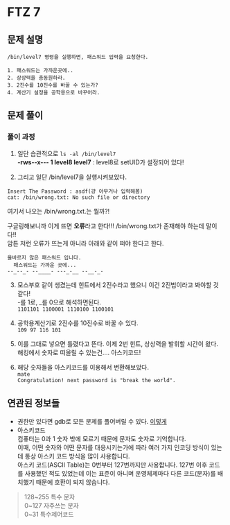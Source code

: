 # FTZ 7  
## 문제 설명  
```
/bin/level7 명령을 실행하면, 패스워드 입력을 요청한다.

1. 패스워드는 가까운곳에..
2. 상상력을 총동원하라.
3. 2진수를 10진수를 바꿀 수 있는가?
4. 계산기 설정을 공학용으로 바꾸어라.
```  

## 문제 풀이  
### 풀이 과정  

1. 일단 습관적으로 ```ls -al /bin/level7```  
**-rws--x---  1 level8  level7** : level8로 setUID가 설정되어 있다!  

2. 그리고 일단 /bin/level7을 실행시켜보았다.  
```
Insert The Password : asdf(걍 아무거나 입력해봄)
cat: /bin/wrong.txt: No such file or directory
```  
여기서 나오는 /bin/wrong.txt.는 뭘까?!  

구글링해보니까 이게 뜨면 **오류**라고 한다!!! /bin/wrong.txt가 존재해야 하는데 말이다!!  
암튼 저런 오류가 뜨는게 아니라 아래와 같이 떠야 한다고 한다.  
```
올바르지 않은 패스워드 입니다.
  패스워드는 가까운 곳에...
--_--_- --____- ---_-__ --__-_-
```  

3. 모스부호 같이 생겼는데 힌트에서 2진수라고 했으니 이건 2진법이라고 봐야할 것 같다!  
-를 1로, _를 0으로 해석하면된다.  
```1101101 1100001 1110100 1100101```  
4. 공학용계산기로 2진수를 10진수로 바꿀 수 있다.  
```109 97 116 101```  
5. 이를 그대로 넣으면 틀렸다고 뜬다. 이제 2번 힌트, 상상력을 발휘할 시간이 왔다.  
해킹에서 숫자로 떠올릴 수 있는건.... 아스키코드!  

6. 해당 숫자들을 아스키코드를 이용해서 변환해보았다.  
```mate```  
```Congratulation! next password is "break the world".```  

## 연관된 정보들  
* 권한만 있다면 gdb로 모든 문제를 풀어버릴 수 있다. [이렇게](https://marcokhan.tistory.com/99?category=745849)  
* 아스키코드  
컴퓨터는 0과 1 숫자 밖에 모르기 때문에 문자도 숫자로 기억합니다.  
이때, 어떤 숫자와 어떤 문자를 대응시키는가에 따라 여러 가지 인코딩 방식이 있는데 통상 아스키 코드 방식을 많이 사용합니다.  
아스키 코드(ASCII Table)는 0번부터 127번까지만 사용합니다. 127번 이후 코드를 사용했던 적도 있었는데 이는 표준이 아니며 운영체제마다 다른 코드(문자)를 배치했기 때문에 호환이 되지 않습니다.  
> 128~255 특수 문자  
> 0~127 자주쓰는 문자  
> 0~31 특수제어코드  



